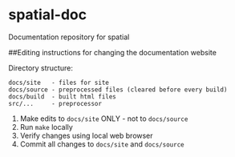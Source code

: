 # spatial-doc
Documentation repository for spatial

##Editing instructions for changing the documentation website

Directory structure:
```
docs/site   - files for site
docs/source - preprocessed files (cleared before every build)
docs/build  - built html files
src/...     - preprocessor
```

1. Make edits to `docs/site` ONLY - not to `docs/source`
2. Run `make` locally
3. Verify changes using local web browser
4. Commit all changes to `docs/site` and `docs/source`
